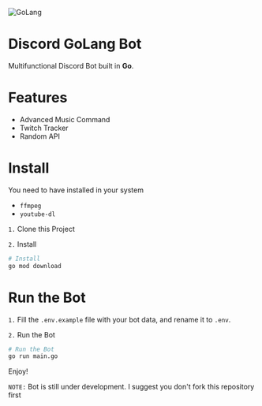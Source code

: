 ![GoLang](https://caraguna.com/wp-content/uploads/2020/12/Golang.jpg-1024x505.png)
# Discord GoLang Bot
Multifunctional Discord Bot built in **Go**.

# Features
- Advanced Music Command
- Twitch Tracker
- Random API
 
# Install
You need to have installed in your system 
- `ffmpeg`
- `youtube-dl`

`1.` Clone this Project

`2.` Install
```sh
# Install 
go mod download
```

# Run the Bot
`1.` Fill the `.env.example` file with your bot data, and rename it to `.env`.

`2.` Run the Bot
```sh
# Run the Bot
go run main.go
```
Enjoy!

`NOTE:` Bot is still under development. I suggest you don't fork this repository first
